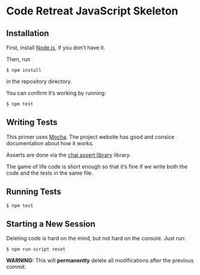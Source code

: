 # Code Retreat JavaScript Skeleton

## Installation

First, install [Node.js](http://nodejs.org/), if you don’t have it.

Then, run

```
$ npm install
```

in the repository directory.

You can confirm it’s working by running:

```
$ npm test
```

## Writing Tests

This primer uses [Mocha](http://visionmedia.github.io/mocha/). The project website has good and consice documentation about how it works.

Asserts are done via the [chai assert library](http://chaijs.com/api/assert/) library.

The game of life code is short enough so that it’s fine if we write both the code and the tests in the same file.

## Running Tests

```
$ npm test
```

## Starting a New Session

Deleting code is hard on the mind, but not hard on the console. Just run:

```
$ npm run-script reset
```

**WARNING:** This will **permanently** delete all modifications after the previous commit.
